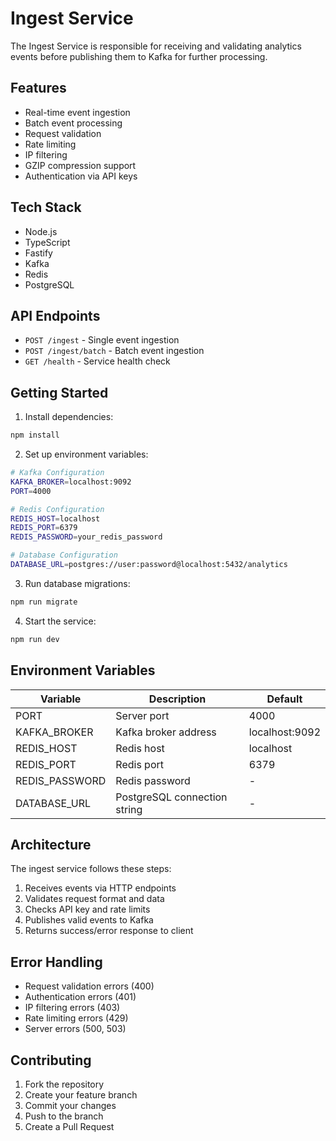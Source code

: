 # Ingest Service

The Ingest Service is responsible for receiving and validating analytics events before publishing them to Kafka for further processing.

## Features

- Real-time event ingestion
- Batch event processing
- Request validation
- Rate limiting
- IP filtering
- GZIP compression support
- Authentication via API keys

## Tech Stack

- Node.js
- TypeScript
- Fastify
- Kafka
- Redis
- PostgreSQL

## API Endpoints

- `POST /ingest` - Single event ingestion
- `POST /ingest/batch` - Batch event ingestion
- `GET /health` - Service health check

## Getting Started

1. Install dependencies:
```bash
npm install
```

2. Set up environment variables:
```bash
# Kafka Configuration
KAFKA_BROKER=localhost:9092
PORT=4000

# Redis Configuration
REDIS_HOST=localhost
REDIS_PORT=6379
REDIS_PASSWORD=your_redis_password

# Database Configuration
DATABASE_URL=postgres://user:password@localhost:5432/analytics
```

3. Run database migrations:
```bash
npm run migrate
```

4. Start the service:
```bash
npm run dev
```

## Environment Variables

| Variable | Description | Default |
|----------|-------------|---------|
| PORT | Server port | 4000 |
| KAFKA_BROKER | Kafka broker address | localhost:9092 |
| REDIS_HOST | Redis host | localhost |
| REDIS_PORT | Redis port | 6379 |
| REDIS_PASSWORD | Redis password | - |
| DATABASE_URL | PostgreSQL connection string | - |

## Architecture

The ingest service follows these steps:
1. Receives events via HTTP endpoints
2. Validates request format and data
3. Checks API key and rate limits
4. Publishes valid events to Kafka
5. Returns success/error response to client

## Error Handling

- Request validation errors (400)
- Authentication errors (401)
- IP filtering errors (403)
- Rate limiting errors (429)
- Server errors (500, 503)

## Contributing

1. Fork the repository
2. Create your feature branch
3. Commit your changes
4. Push to the branch
5. Create a Pull Request